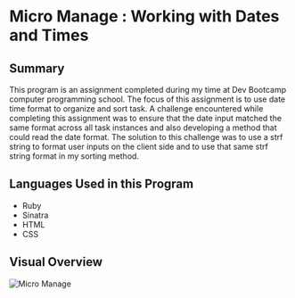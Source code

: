 # Micro Manage : Working with Dates and Times

## Summary
This program is an assignment completed during my time at Dev Bootcamp computer programming school. The focus of this assignment is to use date time format to organize and sort task. A challenge encountered while completing this assignment was to ensure that the date input matched the same format across all task instances and also developing a method that could read the date format. The solution to this challenge was to use a strf string to format user inputs on the client side and to use that same strf string format in my sorting method.
## Languages Used in this Program
* Ruby
* Sinatra
* HTML
* CSS

## Visual Overview
![Micro Manage](https://github.com/ed13f/Micro-Manage/blob/master/Micro-Manage.png?raw=true "Micro Manage")


